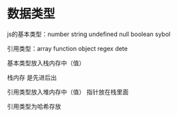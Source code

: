 # 数据类型

js的基本类型：number string undefined null boolean  sybol

引用类型：array function object regex dete

基本类型放入栈内存中（值）

栈内存 是先进后出

引用类型放入堆内存中（值） 指针放在栈里面

引用类型为哈希存放

